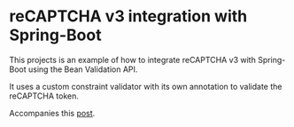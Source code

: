 # reCAPTCHA v3 integration with Spring-Boot
This projects is an example of how to integrate reCAPTCHA v3 with Spring-Boot using 
the Bean Validation API.

It uses a custom constraint validator with its own annotation to validate the reCAPTCHA token.

Accompanies this [post]().